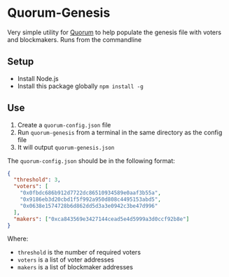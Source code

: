 Quorum-Genesis
==============

Very simple utility for [Quorum](https://github.com/jpmorganchase/quorum) to help
populate the genesis file with voters and blockmakers. Runs from the commandline

Setup
-----
 * Install Node.js
 * Install this package globally `npm install -g`


Use
---

 1. Create a `quorum-config.json` file
 2. Run `quorum-genesis` from a terminal in the same directory as the config file
 3. It will output `quorum-genesis.json`


The `quorum-config.json` should be in the following format:

```json
{
  "threshold": 3,
  "voters": [
    "0x0fbdc686b912d7722dc86510934589e0aaf3b55a",
    "0x9186eb3d20cbd1f5f992a950d808c4495153abd5",
    "0x0638e1574728b6d862dd5d3a3e0942c3be47d996"
  ],
  "makers": ["0xca843569e3427144cead5e4d5999a3d0ccf92b8e"]
}
```

Where:

* `threshold` is the number of required voters
* `voters` is a list of voter addresses
* `makers` is a list of blockmaker addresses
